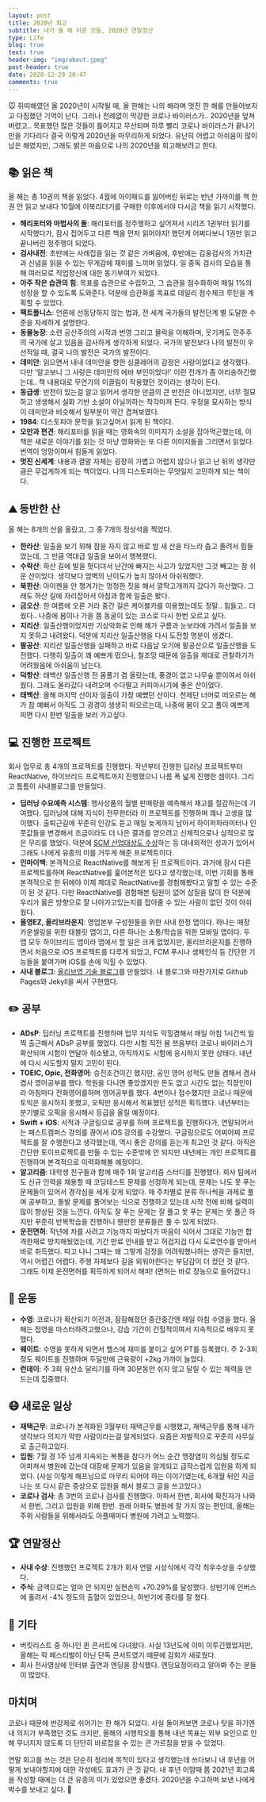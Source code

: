 ```yaml
---
layout: post
title: 2020년 회고
subtitle: 내가 올 해 이룬 것들, 2020년 연말정산
type: Life
blog: true
text: true
header-img: "img/about.jpeg"
post-header: true
date: 2020-12-29 20:47
comments: true
---
```


🐭 쥐띠해였던 올 2020년이 시작될 때, 올 한해는 나의 해라며 멋진 한 해를 만들어보자고 다짐했던 기억이 난다.
그러나 전례없이 막강한 코로나 바이러스가.. 2020년을 덮쳐버렸고..
목표했던 많은 것들이 틀어지고 무산되며 하루 빨리 코로나 바이러스가 끝나기만을 기다리다 결국 이렇게 2020년을 마무리하게 되었다.
유난히 어렵고 아쉬움이 많이 남은 해였지만, 그래도 밝은 마음으로 나의 2020년을 회고해보려고 한다.


## 📚 읽은 책
올 해는 총 10권의 책을 읽었다. 4월에 아이패드를 잃어버린 뒤로는 반년 가까이를 책 한 권 안 읽고 보내다 10월에 이북리더기를 구매한 이후에서야 다시금 책을 읽기 시작했다.
- **해리포터와 마법사의 돌**: 해리포터를 정주행하고 싶어져서 시리즈 1권부터 읽기를 시작했다가, 잠시 접어두고 다른 책을 먼저 읽어야지! 했던게 어쩌다보니 1권만 읽고 끝나버린 정주행이 되었다.
- **검사내전**: 초반에는 사례집을 읽는 것 같은 가벼움에, 후반에는 김웅검사의 가치관과 신념을 읽을 수 있는 무게감에 재미를 느끼며 읽었다. 일 중독 검사의 모습을 통해 여러모로 직업정신에 대한 동기부여가 되었다.
- **아주 작은 습관의 힘**: 목표를 습관으로 수립하고, 그 습관을 점수화하여 매일 1%의 성장을 할 수 있도록 도와준다. 덕분에 습관화를 목표로 데일리 점수체크 루틴을 계획할 수 있었다.
- **팩트풀니스**: 언론에 선동당하지 않는 법과, 전 세계 국가들의 발전단계 별 도달한 수준을 자세하게 설명한다.
- **동물농장**: 소련 공산주의의 시작과 번영 그리고 몰락을 이해하며, 웃기게도 민주주의 국가에 살고 있음을 감사하게 생각하게 되었다. 국가의 발전보다 나의 발전이 우선적일 때, 결국 나의 발전은 국가의 발전이다.
- **데미안**: 읽으면서 내내 데미안을 향한 싱클레어의 감정은 사랑이었다고 생각했다. 다만 '알고보니 그 사랑은 데미안의 에바 부인이었다!' 이런 전개가 좀 아리송하긴했는데.. 책 내용대로 무언가의 이끌림이 작용했던 것이라는 생각이 든다.
- **동급생**: 반전이 있는걸 알고 읽어서 생각한 만큼의 큰 반전은 아니었지만, 너무 절묘하고 생생해서 실화 기반 소설이 아닐까하는 착각마저 든다. 우정을 묘사하는 방식이 데미안과 비슷해서 일부분이 약간 겹쳐보였다.
- **1984**: 디스토피아 문학을 읽고싶어서 읽게 된 책이다.
- **오만과 편견**: 해리포터를 읽을 때는 영화속의 이미지가 소설을 잡아먹곤했는데, 이 책은 새로운 이야기를 읽는 것 마냥 영화와는 또 다른 이미지들을 그리면서 읽었다. 번역이 엉망이여서 힘들게 읽었다.
- **멋진 신세계**: 내용과 결말 자체는 굉장히 가볍고 어렵지 않으나 읽고 난 뒤의 생각만큼은 무겁게하게 되는 책이었다. 나의 디스토피아는 무엇일지 고민하게 되는 책이다.


## ⛰ 등반한 산
올 해는 8개의 산을 올랐고, 그 중 7개의 정상석을 찍었다.
- **한라산**: 일출을 보기 위해 잠을 자지 않고 바로 밤 새 산을 타느라 춥고 졸려서 힘들었는데, 그 만큼 역대급 일출을 보아서 행복했다.
- **수락산**: 하산 길에 발을 헛디뎌서 난간에 빠지는 사고가 있었지만 그것 빼고는 참 쉬운 산이었다. 생각보다 암벽의 난이도가 높지 않아서 아쉬워했다.
- **북한산**: 아이젠을 안 챙겨가는 멍청한 짓을 해서 깔딱고개까지 갔다가 하산했다. 그래도 하산 길에 자리잡아서 아침과 함께 일출은 봤다.
- **금오산**: 한 여름에 오른 거라 중간 길은 케이블카를 이용했는데도 정말.. 힘들고.. 더웠다.. 나중에 봄이나 가을 쯤 동굴이 있는 코스로 다시 한번 오르고 싶다.
- **지리산**: 일출산행이었지만 기상악화로 인해 해가 구름과 눈보라에 가려서 일출을 보지 못하고 내려왔다. 덕분에 지리산 일출산행을 다시 도전할 명분이 생겼다.
- **팔공산**: 지리산 일출산행을 실패하고 바로 다음날 오기에 팔공산으로 일출산행을 도전했다. 다행히 일출이 꽤 예쁘게 떴으나, 철조망 때문에 일출을 제대로 관찰하기가 어려웠음에 아쉬움이 남는다.
- **덕항산**: 태백산 일출산행 전 몸풀기 겸 올랐는데, 풍경이 없고 나무숲 뿐이여서 아쉬웠다. 그래도 올라갔다 내려오며 수다떨고 커피마시기에 좋은 산이었다.
- **태백산**: 올해 마지막 산이자 일출이 가장 예뻤던 산이다. 천제단 너머로 떠오르는 해가 참 예뻐서 아직도 그 광경이 생생히 떠오르는데, 나중에 봄이 오고 풀이 예쁘게 피면 다시 한번 일출을 보러 가고싶다.


## 💻 진행한 프로젝트
회사 업무로 총 4개의 프로젝트를 진행했다. 작년부터 진행한 딥러닝 프로젝트부터 ReactNative, 하이브리드 프로젝트까지 진행했으니 나름 폭 넓게 진행한 셈이다. 그리고 틈틈이 사내블로그를 만들었다.
- **딥러닝 수요예측 시스템**: 행사상품의 월별 판매량을 예측해서 재고를 절감하는데 기여했다. 딥러닝에 대해 지식이 전무한터라 이 프로젝트를 진행하며 꽤나 고생을 많이했다. 출퇴근길에 꾸준히 인강도 듣고 매일 늦게까지 남아서 하이퍼파라미터나 인풋값들을 변경해서 조금이라도 더 나은 결과를 얻으려고 신체적으로나 심적으로 많은 무리를 했었다. 덕분에 [SCM 산업대상도 수상](https://m.etnews.com/20191209000104)하는 등 대내외적인 성과가 있어서 그래도 나에게 유종의 미를 거두게 해준 프로젝트이다.
- **인마이백**: 본격적으로 ReactNative를 해보게 된 프로젝트이다. 과거에 잠시 다른 프로젝트를하며 ReactNative를 훑어본적은 있다고 생각했는데, 이번 기회를 통해 본격적으로 한 뒤에야 이제 제대로 ReactNative를 경험해봤다고 말할 수 있는 수준이 된 것 같다. 다만 ReactNative를 경험해본 팀원이 없어 삽질을 많이 한 덕분에 우리가 옳은 방향으로 잘 나아가고있는지를 잡아줄 수 있는 사람이 없던 것이 아쉬웠다.
- **올영EZ, 올리브라운지**: 영업본부 구성원들을 위한 사내 한정 앱이다. 하나는 매장 카운셀링을 위한 태블릿 앱이고, 다른 하나는 소통/학습을 위한 모바일 앱이다. 두 앱 모두 하이브리드 앱이라 앱에서 할 일은 크게 없었지만, 올리브라운지를 진행하면서 처음으로 iOS 프로젝트를 다루게 되었고, FCM 푸시나 생체인식 등 간단한 기능들을 붙여가며 iOS를 손에 익힐 수 있었다.
- **사내 블로그**: [올리브영 기술 블로그](http://tech.oliveyoung.co.kr)를 만들었다. 내 블로그와 마찬가지로 Github Pages와 Jekyll을 써서 구현했다.


## ✏️ 공부
- **ADsP**: 딥러닝 프로젝트를 진행하며 업무 지식도 익힐겸해서 매일 아침 1시간씩 일찍 출근해서 ADsP 공부를 했었다. 다만 시험 직전 봄 쯔음부터 코로나 바이러스가 확산되며 시험이 연달아 취소됐고, 아직까지도 시험에 응시하지 못한 상태다. 내년에 다시 시도할지 말지 고민이 된다.
- **TOEIC, Opic, 전화영어**: 승진조건이긴 했지만, 공인 영어 성적도 만들 겸해서 겸사겸사 영어공부를 했다. 학원을 다니면 좋았겠지만 돈도 없고 시간도 없는 직장인이라 아침마다 전화영어를하며 영어공부를 했다. 4번이나 접수했지만 코로나 때문에 토익은 응시하지 못했고, 오픽만 응시해서 목표했던 성적은 획득했다. 내년부터는 분기별로 오픽을 응시해서 등급을 올릴 예정이다.
- **Swift + iOS**: 서적과 구글링으로 공부를 하며 프로젝트를 진행하다가, 연말되어서는 패스트캠퍼스 강의를 끊어서 iOS 강의를 수강했다. 구글링으로도 어찌어찌 프로젝트를 잘 수행한다고 생각했는데, 역시 좋은 강의를 듣는게 최고인 것 같다. 아직은 간단한 토이프로젝트를 만들 수 있는 수준밖에 안 되지만 내년에는 개인 프로젝트를 진행하며 본격적으로 이력화해볼 예정이다.
- **알고리즘**: 대학생 친구들과 함께 매주 1회 알고리즘 스터디를 진행했다. 회사 팀에서도 신규 인력을 채용할 때 코딩테스트 문제를 선정하게 되는데, 문제는 나도 못 푸는 문제들이 있어서 경각심을 세게 갖게 되었다. 매 주차별로 분류 하나씩을 과제로 풀며 공부하고, 돌발 문제를 풀어보는 식으로 진행하고 있는데 시작 전에 비해 실력이 많이 향상된 것을 느낀다. 아직도 잘 푸는 문제는 잘 풀고 못 푸는 문제는 못 풀곤 하지만 꾸준히 반복학습을 진행하니 웬만한 분류들은 풀 수 있게 되었다. 
- **운전면허**: 작년에 차를 사려고 기능까지 따놨다가 마음이 식어서 그대로 기능만 합격한채로 방치해뒀었는데, 기간 만료 안내를 받고 허겁지겁 다시 도로연수를 받아서 바로 취득했다. 따고 나니 그때는 왜 그렇게 검정을 어려워했나하는 생각은 들지만, 역시 어렵긴 어렵다. 주행 자체보다 길을 외워야한다는 부담감이 더 컸던 것 같다. 그래도 이제 운전면허를 획득하게 되어서 해피! (면허는 바로 장농으로 들어갔다.)


## 💪 운동
- **수영**: 코로나가 확산되기 이전과, 잠잠해졌던 중간중간엔 매일 아침 수영을 했다. 올해는 접영을 마스터하려고했으나, 강습 기간이 간헐적이여서 지속적으로 배우지 못했다.
- **웨이트**: 수영을 못하게 되면서 헬스에 재미를 붙이고 싶어 PT를 등록했다. 주 2-3회 정도 웨이트를 진행하며 두달만에 근육량이 +2kg 가까이 늘었다.
- **런데이**: 주 3회 유산소 달리기를 하며 30분동안 쉬지 않고 달릴 수 있는 체력을 만드는데 집중했다.


## 😷 새로운 일상
- **재택근무**: 코로나가 본격화된 3월부터 재택근무를 시행했고, 재택근무를 통해 내가 생각보다 의지가 약한 사람이라는걸 알게되었다. 요즘은 자발적으로 꾸준히 사무실로 출근하고있다.
- **입원**: 7월 경 1주 넘게 지속되는 복통을 참다가 어느 순간 맹장염이 의심될 정도로 아파져서 병원에 갔는데 대장에 문제가 있음을 알게되고 급작스럽게 입원을 하게 되었다. (사실 이렇게 해프닝으로 마무리 되어야 하는 이야기였는데, 6개월 뒤인 지금 나는 또 다시 같은 증상으로 입원을 해서 블로그 글을 쓰고있다.)
- **코로나 검사**: 총 3번의 코로나 검사를 진행했다. 아파서 한번, 회사에 확진자가 나와서 한번, 그리고 입원을 위해 한번. 원래 아파도 병원에 잘 가지 않는 편인데, 올해는 주위 사람들을 위해서라도 아플때마다 병원에 가려고 노력했다.

## 🏆 연말정산
- **사내 수상**: 진행했던 프로젝트 2개가 회사 연말 시상식에서 각각 최우수상을 수상했다.
- **주식**: 금액으로는 얼마 안 되지만 실현손익 +70.29%를 달성했다. 상반기에 인버스에 홀려서 -4% 정도의 출혈이 있었으나, 하반기에 중타를 잘 쳤다.

## 🎸 기타
- 버킷리스트 중 하나인 퀸 콘서트에 다녀왔다. 사실 13년도에 이미 이루긴했었지만, 올해는 락 페스티벌이 아닌 단독 콘서트였기 때문에 감회가 새로웠다.
- 회사 전사영상에 인터뷰 출연과 엔딩을 장식했다. 엔딩요정이라고 알아봐 주는 분들이 많았다.

## 마치며
코로나 때문에 반강제로 쉬어가는 한 해가 되었다. 사실 돌이켜보면 코로나 탓을 하기엔 내 의지가 부족했던 것도 크지만, 올해의 시행착오를 통해 내년 목표는 외부 요인으로 인해 무너지지 않도록 더 단단히 바로잡을 수 있는 큰 가르침을 받을 수 있었다.

연말 회고를 쓰는 것은 단순히 정리에 목적이 있다고 생각했는데 쓰다보니 내 후년을 어떻게 보내야할지에 대한 각성에도 효과가 큰 것 같다. 내 후년 이맘때 쯤 2021년 회고록을 작성할 때에는 더 큰 유종의 미가 있었으면 좋겠다. 2020년을 수고하며 보낸 나에게 박수를 보내고 싶다. 👏 